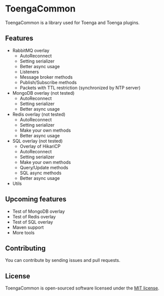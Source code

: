 # ToengaCommon

ToengaCommon is a library used for Toenga and Toenga plugins.

## Features

- RabbitMQ overlay
  - AutoReconnect
  - Setting serializer
  - Better async usage
  - Listeners
  - Message broker methods
  - Publish/Subscribe methods
  - Packets with TTL restriction (synchronized by NTP server)
- MongoDB overlay (not tested)
  - AutoReconnect
  - Setting serializer
  - Better async usage
- Redis overlay (not tested)
  - AutoReconnect
  - Setting serializer
  - Make your own methods
  - Better async usage
- SQL overlay (not tested)
  - Overlay of HikariCP
  - AutoReconnect
  - Setting serializer
  - Make your own methods
  - Query/Update methods
  - SQL async methods
  - Better async usage
- Utils

## Upcoming features

- Test of MongoDB overlay
- Test of Redis overlay
- Test of SQL overlay
- Maven support
- More tools

## Contributing

You can contribute by sending issues and pull requests.

## License

ToengaCommon is open-sourced software licensed under the [MIT license](http://opensource.org/licenses/MIT).